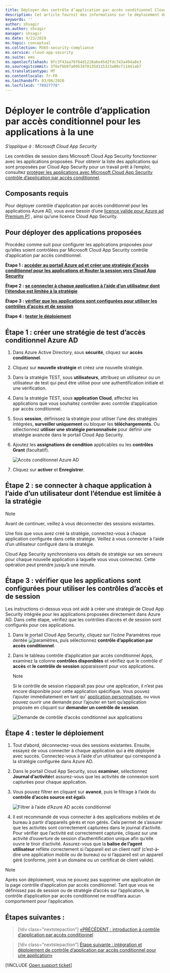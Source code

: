 ```yaml
---
title: Déployer des contrôle d’application par accès conditionnel Cloud App Security pour les applications Azure AD
description: Cet article fournit des informations sur le déploiement du Microsoft Cloud App Security contrôle d’application par accès conditionnel les fonctionnalités du proxy inverse pour les applications Azure AD.
keywords: ''
author: shsagir
ms.author: shsagir
manager: shsagir
ms.date: 9/23/2019
ms.topic: conceptual
ms.collection: M365-security-compliance
ms.service: cloud-app-security
ms.suite: ems
ms.openlocfilehash: 0fc3f43aa76f64d1228a6e45d2fdc743a494a8e3
ms.sourcegitcommit: 3f6ef6b97a0953470135d115323a00cf11441ab7
ms.translationtype: MT
ms.contentlocale: fr-FR
ms.lasthandoff: 03/08/2020
ms.locfileid: "78927778"
---
```

# <a name="deploy-conditional-access-app-control-for-featured-apps"></a>Déployer le contrôle d’application par accès conditionnel pour les applications à la une

*S’applique à : Microsoft Cloud App Security*

Les contrôles de session dans Microsoft Cloud App Security fonctionner avec les applications proposées. Pour obtenir la liste des applications qui sont proposées par Cloud App Security pour un travail prêt à l’emploi, consultez [protéger les applications avec Microsoft Cloud App Security contrôle d’application par accès conditionnel](proxy-intro-aad.md#featured-apps).

## <a name="prerequisites"></a>Composants requis

Pour déployer contrôle d’application par accès conditionnel pour les applications Azure AD, vous avez besoin d’une [licence valide pour Azure ad Premium P1](https://docs.microsoft.com/azure/active-directory/license-users-groups) , ainsi qu’une licence Cloud App Security.

## <a name="to-deploy-featured-apps"></a>Pour déployer des applications proposées

Procédez comme suit pour configurer les applications proposées pour qu’elles soient contrôlées par Microsoft Cloud App Security contrôle d’application par accès conditionnel.

**Étape 1 : [accéder au portail Azure ad et créer une stratégie d’accès conditionnel pour les applications et Router la session vers Cloud App Security](#add-azure-ad)**

**Étape 2 : [se connecter à chaque application à l’aide d’un utilisateur dont l’étendue est limitée à la stratégie](#sign-in-scoped)**

**Étape 3 : [vérifier que les applications sont configurées pour utiliser les contrôles d’accès et de session](#portal)**

**Étape 4 : [tester le déploiement](#test)**

## Étape 1 : créer une stratégie de test d’accès conditionnel Azure AD<a name="add-azure-ad"></a>

1. Dans Azure Active Directory, sous **sécurité**, cliquez sur **accès conditionnel**.

1. Cliquez sur **nouvelle stratégie** et créez une nouvelle stratégie.

1. Dans la stratégie TEST, sous **utilisateurs**, attribuez un utilisateur ou un utilisateur de test qui peut être utilisé pour une authentification initiale et une vérification.

1. Dans la stratégie TEST, sous **application Cloud**, affectez les applications que vous souhaitez contrôler avec contrôle d’application par accès conditionnel.

1. Sous **session**, définissez la stratégie pour utiliser l’une des stratégies intégrées, **surveiller uniquement** ou bloquer les **téléchargements**. Ou sélectionnez **utiliser une stratégie personnalisée** pour définir une stratégie avancée dans le portail Cloud App Security.

1. Ajoutez les **assignations de condition** applicables ou les **contrôles Grant** (facultatif).

    ![Accès conditionnel Azure AD](media/azure-ad-caac-policy.png)

1. Cliquez sur **activer** et **Enregistrer**.

## Étape 2 : se connecter à chaque application à l’aide d’un utilisateur dont l’étendue est limitée à la stratégie<a name="sign-in-scoped"></a>

> [!NOTE]
> Avant de continuer, veillez à vous déconnecter des sessions existantes.

Une fois que vous avez créé la stratégie, connectez-vous à chaque application configurée dans cette stratégie. Veillez à vous connecter à l’aide d’un utilisateur configuré dans la stratégie.

Cloud App Security synchronisera vos détails de stratégie sur ses serveurs pour chaque nouvelle application à laquelle vous vous connectez. Cette opération peut prendre jusqu’à une minute.

## Étape 3 : vérifier que les applications sont configurées pour utiliser les contrôles d’accès et de session<a name="portal"></a>

Les instructions ci-dessus vous ont aidé à créer une stratégie de Cloud App Security intégrée pour les applications proposées directement dans Azure AD. Dans cette étape, vérifiez que les contrôles d’accès et de session sont configurés pour ces applications.

1. Dans le portail Cloud App Security, cliquez sur l’icône Paramètres roue dentée ![paramètres](media/settings-icon.png "icône Paramètres"), puis sélectionnez **contrôle d’application par accès conditionnel**.

1. Dans le tableau contrôle d’application par accès conditionnel Apps, examinez la colonne **contrôles disponibles** et vérifiez que le contrôle d' **accès** et **le contrôle de session** apparaissent pour vos applications.

    > [!NOTE]
    > Si le contrôle de session n’apparaît pas pour une application, il n’est pas encore disponible pour cette application spécifique. Vous pouvez l’ajouter immédiatement en tant qu' [application personnalisée](proxy-deployment-any-app.md), ou vous pouvez ouvrir une demande pour l’ajouter en tant qu’application proposée en cliquant sur **demander un contrôle de session**.
    >
    >![Demande de contrôle d’accès conditionnel aux applications](media/caac-request.png)

## Étape 4 : tester le déploiement<a name="test"></a>

1. Tout d’abord, déconnectez-vous des sessions existantes. Ensuite, essayez de vous connecter à chaque application qui a été déployée avec succès. Connectez-vous à l’aide d’un utilisateur qui correspond à la stratégie configurée dans Azure AD.

1. Dans le portail Cloud App Security, sous **examiner**, sélectionnez **Journal d’activité**et assurez-vous que les activités de connexion sont capturées pour chaque application.

1. Vous pouvez filtrer en cliquant sur **avancé**, puis le filtrage à l’aide du **contrôle d’accès source est égal**à.

    ![Filtrer à l’aide d’Azure AD accès conditionnel](media/sso-logon.png)

1. Il est recommandé de vous connecter à des applications mobiles et de bureau à partir d’appareils gérés et non gérés. Cela permet de s’assurer que les activités sont correctement capturées dans le journal d’activité.<br />
Pour vérifier que l’activité est correctement capturée, cliquez sur une activité d’ouverture de session d’authentification unique afin qu’elle ouvre le tiroir d’activité. Assurez-vous que la **balise de l’agent utilisateur** reflète correctement si l’appareil est un client natif (c’est-à-dire une application mobile ou de bureau) ou si l’appareil est un appareil géré (conforme, joint à un domaine ou un certificat de client valide).

> [!NOTE]
> Après son déploiement, vous ne pouvez pas supprimer une application de la page contrôle d’application par accès conditionnel. Tant que vous ne définissez pas de session ou de stratégie d’accès sur l’application, le contrôle d’application par accès conditionnel ne modifiera aucun comportement pour l’application.

## <a name="next-steps"></a>Étapes suivantes :

> [!div class="nextstepaction"]
> [«PRÉCÉDENT : introduction à contrôle d’application par accès conditionnel](proxy-intro-aad.md)

> [!div class="nextstepaction"]
> [Étape suivante : intégration et déploiement de contrôle d’application par accès conditionnel pour une application»](proxy-deployment-any-app.md)

[!INCLUDE [Open support ticket](includes/support.md)]
